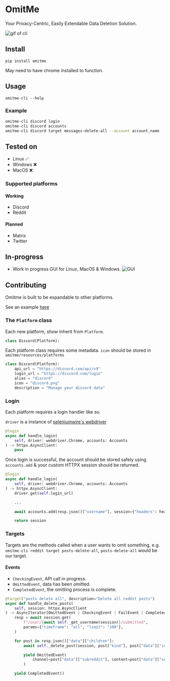 # OmitMe
Your Privacy-Centric, Easily Extendable Data Deletion Solution. 

![gif of cli](https://files.catbox.moe/4c5xsn.gif)

## Install
```
pip install omitme
```
May need to have chrome installed to function.

## Usage
```
omitme-cli --help
```

### Example
```bash
omitme-cli discord login
omitme-cli discord accounts
omitme-cli discord target messages-delete-all --account account_name
```

## Tested on
- Linux ✅
- Windows ❌
- MacOS ❌

### Supported platforms
#### Working
- Discord
- Reddit

#### Planned
- Matrix
- Twitter

## In-progress
- Work in progress GUI for Linux, MacOS & Windows.
    ![GUI](https://i.imgur.com/TOzXUdZ.png)

## Contributing
Omitme is built to be expandable to other platforms.

See an example [here](omitme/platforms/discord.py)

### The `Platform` class
Each new platform, show inherit from `Platform`.

```python
class Discord(Platform):
```

Each platform class requires some metadata.
`icon` should be stored in `omitme/resources/platforms`

```python
class Discord(Platform):
    api_url = "https://discord.com/api/v9"
    login_url = "https://discord.com/login"
    alias = "discord"
    icon = "discord.png"
    description = "Manage your discord data"
```

### Login

Each platform requires a login handler like so.

`driver` is a instance of [seleniumwire's webdriver](https://github.com/wkeeling/selenium-wire)

```python
@login
async def handle_login(
    self, driver: webdriver.Chrome, accounts: Accounts
) -> httpx.AsyncClient:
    pass
```

Once login is successful, the account should be stored safely using `accounts.add` & your custom HTTPX session should be returned.

```python
@login
async def handle_login(
    self, driver: webdriver.Chrome, accounts: Accounts
) -> httpx.AsyncClient:
    driver.get(self.login_url)

    ...

    await accounts.add(resp.json()["username"], session={"headers": headers})

    return session
```

### Targets
Targets are the methods called when a user wants to omit something, e.g. `omitme-cli reddit target posts-delete-all`, `posts-delete-all` would be our target.

#### Events
- `CheckingEvent`, API call in progress.
- `OmittedEvent`, data has been omitted.
- `CompletedEvent`, the omitting process is complete.

```python
@target("posts delete all", description="Delete all reddit posts")
async def handle_delete_posts(
    self, session: httpx.AsyncClient
) -> AsyncIterator[OmittedEvent | CheckingEvent | FailEvent | CompletedEvent]:
    resp = await session.get(
        f"/user/{await self._get_username(session)}/submitted",
        params={"timeframe": "all", "limit": "100"},
    )

    for post in resp.json()["data"]["children"]:
        await self._delete_post(session, post["kind"], post["data"]["id"])

        yield OmittedEvent(
            channel=post["data"]["subreddit"], content=post["data"]["selftext"]
        )

    yield CompletedEvent()
```
